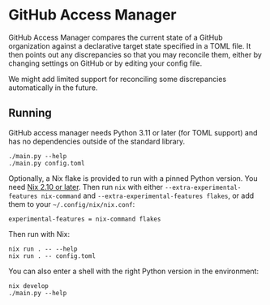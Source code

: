 # GitHub Access Manager

GitHub Access Manager compares the current state of a GitHub organization
against a declarative target state specified in a TOML file. It then points out
any discrepancies so that you may reconcile them, either by changing settings on
GitHub or by editing your config file.

We might add limited support for reconciling some discrepancies automatically in
the future.

## Running

GitHub access manager needs Python 3.11 or later (for TOML support) and has no
dependencies outside of the standard library.

    ./main.py --help
    ./main.py config.toml

Optionally, a Nix flake is provided to run with a pinned Python version. You
need [Nix 2.10 or later](https://nixos.org/download.html). Then run `nix`
with either `--extra-experimental-features nix-command` and
`--extra-experimental-features flakes`, or add them to your
`~/.config/nix/nix.conf`:

    experimental-features = nix-command flakes

Then run with Nix:

    nix run . -- --help
    nix run . -- config.toml

You can also enter a shell with the right Python version in the environment:

    nix develop
    ./main.py --help
